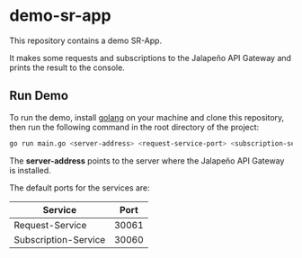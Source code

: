 # demo-sr-app

This repository contains a demo SR-App.

It makes some requests and subscriptions to the Jalapeño API Gateway and prints the result to the console.

## Run Demo

To run the demo, install [golang](https://golang.org/doc/install) on your machine and clone this repository, then run the following command in the root directory of the project:

```bash
go run main.go <server-address> <request-service-port> <subscription-service-port>
```

The **server-address** points to the server where the Jalapeño API Gateway is installed.

The default ports for the services are:

Service | Port
--- | ---
Request-Service | 30061
Subscription-Service | 30060
